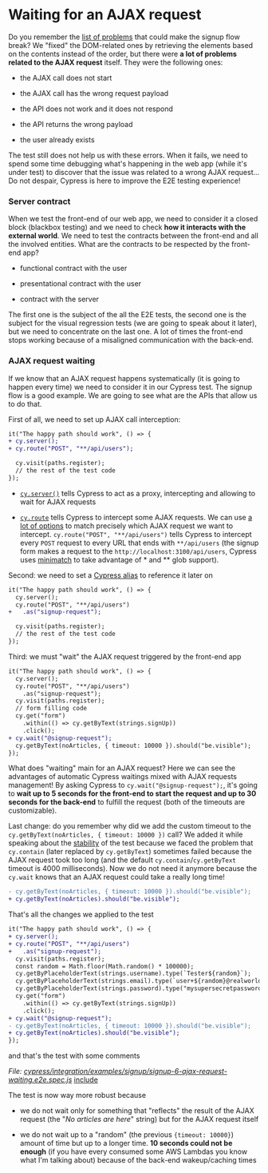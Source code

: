 # Waiting for an AJAX request

Do you remember the [list of problems](utility-in-case-of-failure.md#error-feedback) that could make the signup flow break? We "fixed" the DOM-related ones by retrieving the elements based on the contents instead of the order, but there were **a lot of problems related to the AJAX request** itself. They were the following ones:

- the AJAX call does not start

- the AJAX call has the wrong request payload

- the API does not work and it does not respond

- the API returns the wrong payload

- the user already exists

The test still does not help us with these errors. When it fails, we need to spend some time debugging what's happening in the web app (while it's under test) to discover that the issue was related to a wrong AJAX request... Do not despair, Cypress is here to improve the E2E testing experience!

### Server contract

When we test the front-end of our web app, we need to consider it a closed block (blackbox testing) and we need to check **how it interacts with the external world**. We need to test the contracts between the front-end and all the involved entities. What are the contracts to be respected by the front-end app?

- functional contract with the user

- presentational contract with the user

- contract with the server

The first one is the subject of the all the E2E tests, the second one is the subject for the visual regression tests (we are going to speak about it later<!-- TODO: remember to speak abut it -->), but we need to concentrate on the last one. A lot of times the front-end stops working because of a misaligned communication with the back-end.

### AJAX request waiting

If we know that an AJAX request happens systematically (it is going to happen every time) we need to consider it in our Cypress test. The signup flow is a good example. We are going to see what are the APIs that allow us to do that.

First of all, we need to set up AJAX call interception:

```diff
it("The happy path should work", () => {
+ cy.server();
+ cy.route("POST", "**/api/users");

  cy.visit(paths.register);
  // the rest of the test code
});
```

- [`cy.server()`](https://docs.cypress.io/api/commands/server.html) tells Cypress to act as a proxy, intercepting and allowing to wait for AJAX requests

- [`cy.route`](https://docs.cypress.io/api/commands/route.html) tells Cypress to intercept some AJAX requests. We can use [a lot of options](https://docs.cypress.io/api/commands/route.html#Arguments) to match precisely which AJAX request we want to intercept. `cy.route("POST", "**/api/users")` tells Cypress to intercept every `POST` request to every URL that ends with `**/api/users` (the signup form makes a request to the `http://localhost:3100/api/users`, Cypress uses [minimatch](https://github.com/isaacs/minimatch) to take advantage of \* and \*\* glob support).

Second: we need to set a [Cypress alias](https://docs.cypress.io/guides/core-concepts/variables-and-aliases.html) to reference it later on

```diff
it("The happy path should work", () => {
  cy.server();
  cy.route("POST", "**/api/users")
+   .as("signup-request");

  cy.visit(paths.register);
  // the rest of the test code
});
```

Third: we must "wait" the AJAX request triggered by the front-end app

```diff
it("The happy path should work", () => {
  cy.server();
  cy.route("POST", "**/api/users")
    .as("signup-request");
  cy.visit(paths.register);
  // form filling code
  cy.get("form")
    .within(() => cy.getByText(strings.signUp))
    .click();
+ cy.wait("@signup-request");
  cy.getByText(noArticles, { timeout: 10000 }).should("be.visible");
});
```

What does "waiting" main for an AJAX request? Here we can see the advantages of automatic Cypress waitings mixed with AJAX requests management! By asking Cypress to `cy.wait("@signup-request");`, it's going to **wait up to 5 seconds for the front-end to start the request and up to 30 seconds for the back-end** to fulfill the request (both of the timeouts are customizable).

Last change: do you remember why did we add the custom timeout to the `cy.getByText(noArticles, { timeout: 10000 })` call? We added it while speaking about the [stability](e2e-test-defects-stability.md) of the test because we faced the problem that `cy.contain` (later replaced by `cy.getByText`) sometimes failed because the AJAX request took too long (and the default `cy.contain`/`cy.getByText` timeout is 4000 milliseconds). Now we do not need it anymore because the `cy.wait` knows that an AJAX request could take a really long time!

```diff
- cy.getByText(noArticles, { timeout: 10000 }).should("be.visible");
+ cy.getByText(noArticles).should("be.visible");
```

That's all the changes we applied to the test

```diff
it("The happy path should work", () => {
+ cy.server();
+ cy.route("POST", "**/api/users")
+   .as("signup-request");
  cy.visit(paths.register);
  const random = Math.floor(Math.random() * 100000);
  cy.getByPlaceholderText(strings.username).type(`Tester${random}`);
  cy.getByPlaceholderText(strings.email).type(`user+${random}@realworld.io`);
  cy.getByPlaceholderText(strings.password).type("mysupersecretpassword");
  cy.get("form")
    .within(() => cy.getByText(strings.signUp))
    .click();
+ cy.wait("@signup-request");
- cy.getByText(noArticles, { timeout: 10000 }).should("be.visible");
+ cy.getByText(noArticles).should("be.visible");
});
```

and that's the test with some comments

<i>File: <a href="../cypress/integration/examples/signup/signup-6-ajax-request-waiting.e2e.spec.js" target="_blank">cypress/integration/examples/signup/signup-6-ajax-request-waiting.e2e.spec.js</a></i>
[include](../cypress/integration/examples/signup/signup-6-ajax-request-waiting.e2e.spec.js)

The test is now way more robust because

- we do not wait only for something that "reflects" the result of the AJAX request (the "_No articles are here_" string) but for the AJAX request itself

- we do not wait up to a "random" (the previous `{timeout: 10000}`) amount of time but up to a longer time. **10 seconds could not be enough** (if you have every consumed some AWS Lambdas you know what I'm talking about) because of the back-end wakeup/caching times
